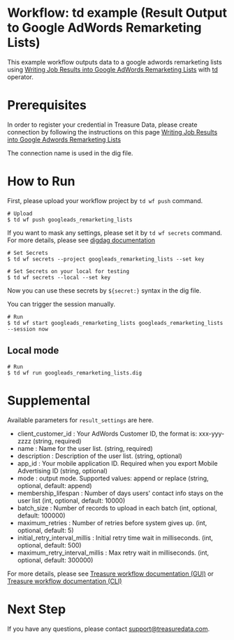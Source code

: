 # Workflow: td example (Result Output to Google AdWords Remarketing Lists)

This example workflow outputs data to a google adwords remarketing lists using [Writing Job Results into Google AdWords Remarketing Lists](https://tddocs.atlassian.net/wiki/spaces/PD/pages/1082644/Google+Ads+Remarketing+Lists+Export+Integration) with [td](https://docs.digdag.io/operators/td.html) operator.

# Prerequisites

In order to register your credential in Treasure Data, please create connection by following the instructions on this page [Writing Job Results into Google Adwords Remarketing Lists](https://tddocs.atlassian.net/wiki/spaces/PD/pages/1082644/Google+Ads+Remarketing+Lists+Export+Integration)

The connection name is used in the dig file.

# How to Run

First, please upload your workflow project by `td wf push` command.

    # Upload
    $ td wf push googleads_remarketing_lists

If you want to mask any settings, please set it by `td wf secrets` command. For more details, please see [digdag documentation](https://docs.digdag.io/command_reference.html#secrets)

    # Set Secrets
    $ td wf secrets --project googleads_remarketing_lists --set key

    # Set Secrets on your local for testing
    $ td wf secrets --local --set key

Now you can use these secrets by `${secret:}` syntax in the dig file.

You can trigger the session manually.

    # Run
    $ td wf start googleads_remarketing_lists googleads_remarketing_lists --session now

## Local mode

    # Run
    $ td wf run googleads_remarketing_lists.dig

# Supplemental

Available parameters for `result_settings` are here.

- client_customer_id : Your AdWords Customer ID, the format is: xxx-yyy-zzzz (string, required)
- name : Name for the user list. (string, required)
- description : Description of the user list. (string, optional)
- app_id : Your mobile application ID. Required when you export Mobile Advertising ID (string, optional)
- mode : output mode. Supported values: append or replace (string, optional, default: append)
- membership_lifespan : Number of days users' contact info stays on the user list (int, optional, default: 10000)
- batch_size : Number of records to upload in each batch (int, optional, default: 100000)
- maximum_retries : Number of retries before system gives up. (int, optional, default: 5) 
- initial_retry_interval_millis : Initial retry time wait in milliseconds. (int, optional, default: 500) 
- maximum_retry_interval_millis : Max retry wait in milliseconds. (int, optional, default: 300000)


For more details, please see [Treasure workflow documentation (GUI)](https://tddocs.atlassian.net/wiki/spaces/PD/pages/1084846/Using+Workflow+from+TD+Console)
or [Treasure workflow documentation (CLI)](https://tddocs.atlassian.net/wiki/spaces/PD/pages/1672953/Using+TD+Workflow+from+the+Command+Line)

# Next Step
If you have any questions, please contact support@treasuredata.com.
